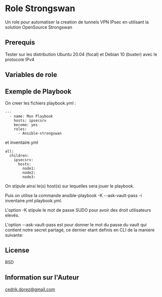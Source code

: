 Role Strongswan
===============

Un role pour automatiser la creation de tunnels VPN IPsec en utilisant la solution OpenSource Strongswan

Prerequis
----------

Tester sur les distribution Ubuntu 20.04 (focal) et Debian 10 (buster) avec le protocole IPv4

Variables de role
-----------------



Exemple de Playbook
----------------

On creer les fichiers playbook.yml :

```
---
  - name: Mon Playbook
    hosts: ipsecsrv
    become: yes
    roles:
      - Ansible-strongswan

```
et inventaire.yml

```
all:
  children:
    ipsecsrv:
      hosts:
        node1:
        node2:
        node3:
```

On stipule ainsi le(s) host(s) sur lequelles sera jouer le playbook.

Puis on utilise la commande ansible-playbook -K --ask-vault-pass -i inventaire.yml playbook.yml.

L'option -K stipule le mot de passe SUDO pour avoir des droit utilisateurs elevés.

L'option --ask-vault-pass est pour donner le mot du passe du vault qui contient notre secret partagé,
ce dernier etant definis en CLI de la maniere suivante:  

License
-------

BSD

Information sur l'Auteur
------------------------

cedrik.dorez@gmail.com

